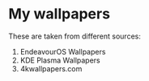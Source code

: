 # My wallpapers

These are taken from different sources:

1. EndeavourOS Wallpapers
2. KDE Plasma Wallpapers
3. 4kwallpapers.com
